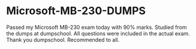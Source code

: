 # Microsoft-MB-230-DUMPS
Passed my Microsoft MB-230 exam today with 90% marks. Studied from the dumps at dumpschool. All questions were included in the actual exam. Thank you dumpschool. Recommended to all.
